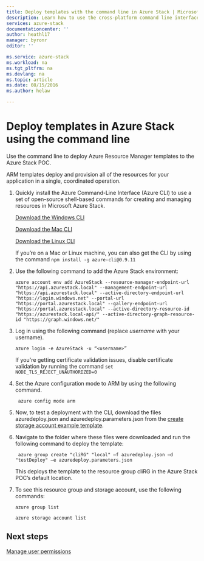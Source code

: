```yaml
---
title: Deploy templates with the command line in Azure Stack | Microsoft Azure
description: Learn how to use the cross-platform command line interface (CLI) to deploy templates from inside the ClientVM or after using the VPN to connect to Azure Stack.
services: azure-stack
documentationcenter: ''
author: heathl17
manager: byronr
editor: ''

ms.service: azure-stack
ms.workload: na
ms.tgt_pltfrm: na
ms.devlang: na
ms.topic: article
ms.date: 08/15/2016
ms.author: helaw

---
```

# Deploy templates in Azure Stack using the command line
Use the command line to deploy Azure Resource Manager templates to the Azure Stack POC.

ARM templates deploy and provision all of the resources for your application in a single, coordinated operation.

1. Quickly install the Azure Command-Line Interface (Azure CLI) to use a set of open-source shell-based commands for creating and managing resources in Microsoft Azure Stack.
   
    [Download the Windows CLI](http://aka.ms/azstack-windows-cli)
   
    [Download the Mac CLI](http://aka.ms/azstack-linux-cli)
   
    [Download the Linux CLI](http://aka.ms/azstack-mac-cli)

      If you’re on a Mac or Linux machine, you can also get the CLI by using the command `npm install -g azure-cli@0.9.11`</br>



1. Use the following command to add the Azure Stack environment:
   
       azure account env add AzureStack --resource-manager-endpoint-url "https://api.azurestack.local" --management-endpoint-url "https://api.azurestack.local" --active-directory-endpoint-url  "https://login.windows.net" --portal-url "https://portal.azurestack.local" --gallery-endpoint-url "https://portal.azurestack.local" --active-directory-resource-id "https://azurestack.local-api/" --active-directory-graph-resource-id "https://graph.windows.net/"
2. Log in using the following command (replace *username* with your username).
   
       azure login -e AzureStack -u “<username>”
   
   If you're getting certificate validation issues, disable certificate validation by running the command `set         NODE_TLS_REJECT_UNAUTHORIZED=0`
3. Set the Azure configuration mode to ARM by using the following command.
   
        azure config mode arm
4. Now, to test a deployment with the CLI, download the files azuredeploy.json and azuredeploy.parameters.json from the [create storage account example template](https://github.com/Azure/AzureStack-QuickStart-Templates/tree/master/101-create-storage-account).
5. Navigate to the folder where these files were downloaded and run the following command to deploy the template:
   
        azure group create "cliRG" "local" –f azuredeploy.json –d "testDeploy" –e azuredeploy.parameters.json
   
    This deploys the template to the resource group cliRG in the Azure Stack POC’s default location.    
6. To see this resource group and storage account, use the following commands:
   
       azure group list
   
       azure storage account list

## Next steps
[Manage user permissions](azure-stack-manage-permissions.md)


